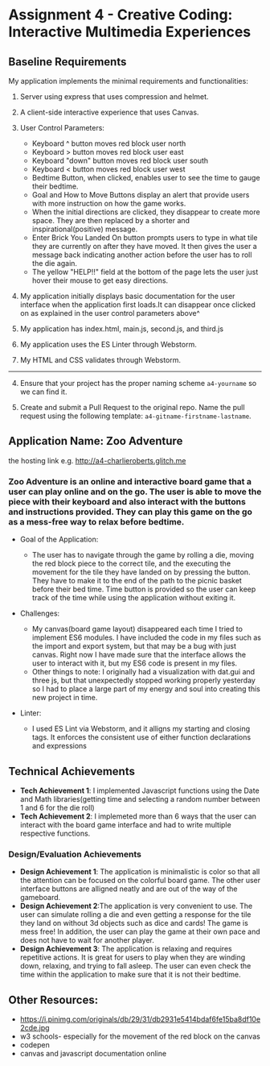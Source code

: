 Assignment 4 - Creative Coding: Interactive Multimedia Experiences
===
Baseline Requirements
---
My application implements the minimal requirements and functionalities:

1) Server using express that uses compression and helmet.

2) A client-side interactive experience that uses Canvas.

3) User Control Parameters:
   - Keyboard ^ button moves red block user north
   - Keyboard > button moves red block user east
   - Keyboard "down" button moves red block user south
   - Keyboard < button moves red block user west
   - Bedtime Button, when clicked, enables user to see the time to gauge their bedtime.
   - Goal and How to Move Buttons display an alert that provide users with more instruction on how the game works.
   - When the initial directions are clicked, they disappear to create more space. They are then replaced by a shorter and inspirational(positive) message.
   - Enter Brick You Landed On button prompts users to type in what tile they are currently on after they have moved. It then gives the user a message back indicating another action before the user has to roll the die again.
   - The yellow "HELP!!" field at the bottom of the page lets the user just hover their mouse to get easy directions.
   
4) My application initially displays basic documentation for the user interface when the application first loads.It can disappear once clicked on as explained in the user control parameters above^

5) My application has index.html, main.js, second.js, and third.js

6)  My application uses the ES Linter through Webstorm.

7) My HTML and CSS validates through Webstorm.
----------------------------------------------------------------------------------------
4. Ensure that your project has the proper naming scheme `a4-yourname` so we can find it.

6. Create and submit a Pull Request to the original repo. Name the pull request using the following template: `a4-gitname-firstname-lastname`.

## Application Name: Zoo Adventure

the hosting link e.g. http://a4-charlieroberts.glitch.me

### Zoo Adventure is an online and interactive board game that a user can play online and on the go. The user is able to move the piece with their keyboard and also interact with the buttons and instructions provided. They can play this game on the go as a mess-free way to relax before bedtime.

- Goal of the Application: 
  - The user has to navigate through the game by rolling a die, moving the red block piece to the correct tile, and the executing the movement for the tile they have landed on by pressing the button. They have to make it to the end of the path to the picnic basket before their bed time. Time button is provided so the user can keep track of the time while using the application without exiting it.

- Challenges:
   - My canvas(board game layout) disappeared each time I tried to implement ES6 modules. I have included the code in my files such as the import and export system, but that may be a bug with just canvas. Right now I have made sure that the interface allows the user to interact with it, but my ES6 code is present in my files.
   - Other things to note: I originally had a visualization with dat.gui and three js, but that unexpectedly stopped working properly yesterday so I had to place a large part of my energy and soul into creating this new project in time.
- Linter:
   - I used ES Lint via Webstorm, and it alligns my starting and closing tags. It enforces the consistent use of either function declarations and expressions

## Technical Achievements
- **Tech Achievement 1**: I implemented Javascript functions using the Date and Math libraries(getting time and selecting a random number between 1 and 6 for the die roll)
- **Tech Achievement 2**: I implemeted more than 6 ways that the user can interact with the board game interface and had to write multiple respective functions.

### Design/Evaluation Achievements
- **Design Achievement 1**: The application is minimalistic is color so that all the attention can be focused on the colorful board game. The other user interface buttons are alligned neatly and are out of the way of the gameboard.
- **Design Achievement 2**:The application is very convenient to use. The user can simulate rolling a die and even getting a response for the tile they land on without 3d objects such as dice and cards! The game is mess free! In addition, the user can play the game at their own pace and does not have to wait for another player.
- **Design Achievement 3**: The application is relaxing and requires repetitive actions. It is great for users to play when they are winding down, relaxing, and trying to fall asleep. The user can even check the time within the application to make sure that it is not their bedtime.

## Other Resources:
- https://i.pinimg.com/originals/db/29/31/db2931e5414bdaf6fe15ba8df10e2cde.jpg
- w3 schools- especially for the movement of the red block on the canvas
- codepen
- canvas and javascript documentation online
